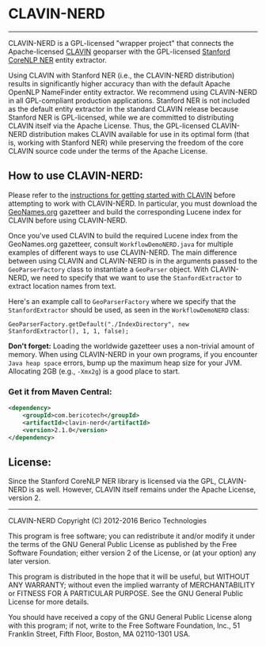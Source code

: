 # CLAVIN-NERD
--------------
CLAVIN-NERD is a GPL-licensed "wrapper project" that connects the Apache-licensed [CLAVIN](https://github.com/Berico-Technologies/CLAVIN) geoparser with the GPL-licensed [Stanford CoreNLP NER](http://nlp.stanford.edu/software/corenlp.shtml) entity extractor.

Using CLAVIN with Stanford NER (i.e., the CLAVIN-NERD distribution) results in significantly higher accuracy than with the default Apache OpenNLP NameFinder entity extractor. We recommend using CLAVIN-NERD in all GPL-compliant production applications. Stanford NER is not included as the default entity extractor in the standard CLAVIN release because Stanford NER is GPL-licensed, while we are committed to distributing CLAVIN itself via the Apache License. Thus, the GPL-licensed CLAVIN-NERD distribution makes CLAVIN available for use in its optimal form (that is, working with Stanford NER) while preserving the freedom of the core CLAVIN source code under the terms of the Apache License.

## How to use CLAVIN-NERD:

Please refer to the [instructions for getting started with CLAVIN](https://github.com/Berico-Technologies/CLAVIN) before attempting to work with CLAVIN-NERD. In particular, you must download the [GeoNames.org](http://www.geonames.org/) gazetteer and build the corresponding Lucene index for CLAVIN before using CLAVIN-NERD.

Once you've used CLAVIN to build the required Lucene index from the GeoNames.org gazetteer, consult `WorkflowDemoNERD.java` for multiple examples of different ways to use CLAVIN-NERD. The main difference between using CLAVIN and CLAVIN-NERD is in the arguments passed to the `GeoParserFactory` class to instantiate a `GeoParser` object. With CLAVIN-NERD, we need to specify that we want to use the `StanfordExtractor` to extract location names from text.

Here's an example call to `GeoParserFactory` where we specify that the `StanfordExtractor` should be used, as seen in the `WorkflowDemoNERD` class:

    GeoParserFactory.getDefault("./IndexDirectory", new StanfordExtractor(), 1, 1, false);

**Don't forget:** Loading the worldwide gazetteer uses a non-trivial amount of memory. When using CLAVIN-NERD in your own programs, if you encounter `Java heap space` errors, bump up the maximum heap size for your JVM. Allocating 2GB (e.g., `-Xmx2g`) is a good place to start.

### Get it from Maven Central:


```xml
<dependency>
    <groupId>com.bericotech</groupId>
    <artifactId>clavin-nerd</artifactId>
    <version>2.1.0</version>
</dependency>
```

## License:

Since the Stanford CoreNLP NER library is licensed via the GPL, CLAVIN-NERD is as well. However, CLAVIN itself remains under the Apache License, version 2.

-------------------

CLAVIN-NERD
Copyright (C) 2012-2016 Berico Technologies

This program is free software; you can redistribute it and/or modify it under the terms of the GNU General Public License as published by the Free Software Foundation; either version 2 of the License, or (at your option) any later version.

This program is distributed in the hope that it will be useful, but WITHOUT ANY WARRANTY; without even the implied warranty of MERCHANTABILITY or FITNESS FOR A PARTICULAR PURPOSE.  See the GNU General Public License for more details.

You should have received a copy of the GNU General Public License along with this program; if not, write to the Free Software Foundation, Inc., 51 Franklin Street, Fifth Floor, Boston, MA 02110-1301 USA.
